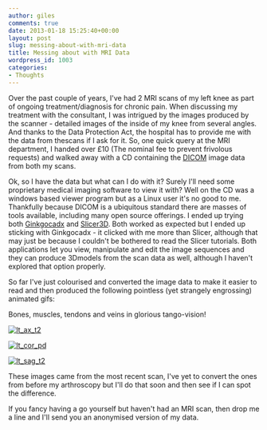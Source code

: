 ```yaml
---
author: giles
comments: true
date: 2013-01-18 15:25:40+00:00
layout: post
slug: messing-about-with-mri-data
title: Messing about with MRI Data
wordpress_id: 1003
categories:
- Thoughts
---
```


Over the past couple of years, I've had 2 MRI scans of my left knee as part of ongoing treatment/diagnosis for chronic pain. When discussing my treatment with the consultant, I was intrigued by the images produced by the scanner - detailed images of the inside of my knee from several angles. And thanks to the Data Protection Act, the hospital has to provide me with the data from thescans if I ask for it. So, one quick query at the MRI department, I handed over £10 (The nominal fee to prevent frivolous requests) and walked away with a CD containing the [DICOM](http://en.wikipedia.org/wiki/DICOM) image data from both my scans.

Ok, so I have the data but what can I do with it? Surely I'll need some proprietary medical imaging software to view it with? Well on the CD was a windows based viewer program but as a Linux user it's no good to me. Thankfully because DICOM is a ubiquitous standard there are masses of tools available, including many open source offerings. I ended up trying both [Ginkgocadx](http://ginkgo-cadx.com/en/) and [Slicer3D](http://www.slicer.org/). Both worked as expected but I ended up sticking with Ginkgocadx - it clicked with me more than Slicer, although that may just be because I couldn't be bothered to read the Slicer tutorials. Both applications let you view, manipulate and edit the image sequences and they can produce 3Dmodels from the scan data as well, although I haven't explored that option properly.

So far I've just colourised and converted the image data to make it easier to read and then produced the following pointless (yet strangely engrossing) animated gifs:

Bones, muscles, tendons and veins in glorious tango-vision!

[![lt_ax_t2](http://www.vurt.co.uk/wp-content/uploads/2013/01/lt_ax_t2.gif)](http://www.vurt.co.uk/2013/01/18/messing-about-with-mri-data/lt_ax_t2/)

[![lt_cor_pd](http://www.vurt.co.uk/wp-content/uploads/2013/01/lt_cor_pd.gif)](http://www.vurt.co.uk/2013/01/18/messing-about-with-mri-data/lt_cor_pd/)

[![lt_sag_t2](http://www.vurt.co.uk/wp-content/uploads/2013/01/lt_sag_t2.gif)](http://www.vurt.co.uk/2013/01/18/messing-about-with-mri-data/lt_sag_t2/)

These images came from the most recent scan, I've yet to convert the ones from before my arthroscopy but I'll do that soon and then see if I can spot the difference.

If you fancy having a go yourself but haven't had an MRI scan, then drop me a line and I'll send you an anonymised version of my data.
